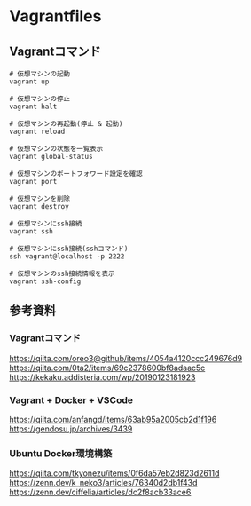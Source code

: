 # Vagrantfiles

## Vagrantコマンド

```
# 仮想マシンの起動
vagrant up

# 仮想マシンの停止
vagrant halt

# 仮想マシンの再起動(停止 & 起動)
vagrant reload

# 仮想マシンの状態を一覧表示
vagrant global-status

# 仮想マシンのポートフォワード設定を確認
vagrant port

# 仮想マシンを削除
vagrant destroy

# 仮想マシンにssh接続
vagrant ssh

# 仮想マシンにssh接続(sshコマンド)
ssh vagrant@localhost -p 2222

# 仮想マシンのssh接続情報を表示
vagrant ssh-config
```

## 参考資料

### Vagrantコマンド
https://qiita.com/oreo3@github/items/4054a4120ccc249676d9<br>
https://qiita.com/0ta2/items/69c2378600bf8adaac5c<br>
https://kekaku.addisteria.com/wp/20190123181923

### Vagrant + Docker + VSCode
https://qiita.com/anfangd/items/63ab95a2005cb2d1f196<br>
https://gendosu.jp/archives/3439

### Ubuntu Docker環境構築
https://qiita.com/tkyonezu/items/0f6da57eb2d823d2611d<br>
https://zenn.dev/k_neko3/articles/76340d2db1f43d<br>
https://zenn.dev/ciffelia/articles/dc2f8acb33ace6
